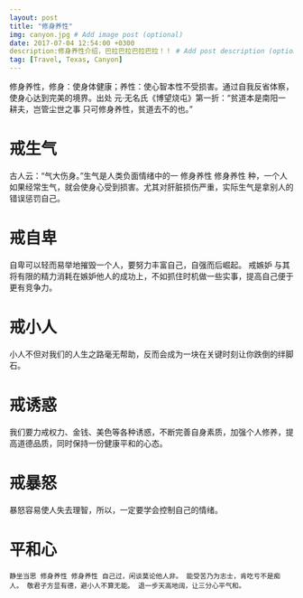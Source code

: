 ```yaml
---
layout: post
title: "修身养性"
img: canyon.jpg # Add image post (optional)
date: 2017-07-04 12:54:00 +0300
description:修身养性介绍，巴拉巴拉巴拉巴拉！！ # Add post description (optional)
tag: [Travel, Texas, Canyon]
---
```



修身养性，修身：使身体健康；养性：使心智本性不受损害。通过自我反省体察，使身心达到完美的境界。出处 元·无名氏《博望烧屯》第一折：“贫道本是南阳一耕夫，岂管尘世之事 只可修身养性，贫道去不的也。”

# 戒生气

古人云：“气大伤身。”生气是人类负面情绪中的一
修身养性
修身养性
种，一个人如果经常生气，就会使身心受到损害。尤其对肝脏损伤严重，实际生气是拿别人的错误惩罚自己。

# 戒自卑

自卑可以轻而易举地摧毁一个人，要努力丰富自己，自强而后崛起。
戒嫉妒
与其将有限的精力消耗在嫉妒他人的成功上，不如抓住时机做一些实事，提高自己便于更有竞争力。
# 戒小人

小人不但对我们的人生之路毫无帮助，反而会成为一块在关键时刻让你跌倒的绊脚石。
# 戒诱惑

我们要力戒权力、金钱、美色等各种诱惑，不断完善自身素质，加强个人修养，提高道德品质，同时保持一份健康平和的心态。
# 戒暴怒

暴怒容易使人失去理智，所以，一定要学会控制自己的情绪。
# 平和心

`
静坐当思
修身养性
修身养性
自己过，闲谈莫论他人非。
能受苦乃为志士，肯吃亏不是痴人。
敬君子方显有德，避小人不算无能。
退一步天高地阔，让三分心平气和。
`